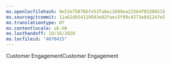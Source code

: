 ```yaml
---
ms.openlocfilehash: 9e52e75878bfe53fa6ec1689ea21564f03386515
ms.sourcegitcommit: 11a61db54119503e82faec5f99c4273e8d1247e5
ms.translationtype: HT
ms.contentlocale: uk-UA
ms.lasthandoff: 10/16/2020
ms.locfileid: "4070415"
---
```

<span data-ttu-id="4becd-101">Customer Engagement</span><span class="sxs-lookup"><span data-stu-id="4becd-101">Customer Engagement</span></span>